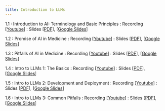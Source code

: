 ```yaml
---
title: Introduction to LLMs
---
```


1.1
: Introduction to AI: Terminology and Basic Principles
  : Recording [[Youtube](https://youtu.be/MerY9DBSMp8?si=7_MITs2skLzuTYF4)]
  : Slides [[PDF](https://drive.google.com/file/d/1Towp2NPGCRBmYNGFYb7WvUMFR4XSnGht/view?usp=drive_link)], [[Google Slides](https://docs.google.com/presentation/d/1ZpBJXuuIH_cJbQUXLA4gppgVI6HJbEdOLKQMTkw1Rnw/edit?usp=drive_link)]

1.2
: Promise of AI in Medicine
  : Recording [[Youtube](https://youtu.be/BBCbmogP8z8?si=_6yb76nL4HigP1M0)]
  : Slides [[PDF](https://drive.google.com/file/d/1URs35DtAbjOnpTESUDw4VPf137O8zU0d/view?usp=drive_link)], [[Google Slides](https://docs.google.com/presentation/d/16AUu8jdi_vnhCqFDdF5xkiGUu_DI9zw9uJCfZjR7AcM/edit?usp=drive_link)]

1.3
: Pitfalls of AI in Medicine
  : Recording [[Youtube](https://youtu.be/tqB__dwm7PU?si=_WdhTFaE81JOtxnk)]
  : Slides [[PDF](https://drive.google.com/file/d/1KCvSP3TEKJSUgyTWeR7DizQTzFrkr3ne/view?usp=drive_link)], [[Google Slides](https://docs.google.com/presentation/d/1noAA0SyRvTJ7JIKVPPLnY-Fuiy_EimJCGY6ymHbqqTc/edit?usp=drive_link)]

1.4
: Intro to LLMs 1: The Basics
  : Recording [[Youtube](https://youtu.be/moA9bXIyMXo?si=QnomEjiXeuszIxOT)]
  : Slides [[PDF](https://drive.google.com/file/d/1TZa-FUi6JhGLgFrmn9qM0B-hvaTECysO/view?usp=drive_link)], [[Google Slides](https://docs.google.com/presentation/d/19i1uVg2ItIsaVicYwMC78Whh_Lzj_QFyloCY_NKPOpA/edit?usp=drive_link)]

1.5
: Intro to LLMs 2: Development and Deployment
  : Recording [[Youtube](https://youtu.be/JocX7W6POSM?si=BniODd5Sd2yrQ23O)]
  : Slides [[PDF](https://drive.google.com/file/d/1LEu884Gpf70VY6HTt0KPRs8_q2QpZZ09/view?usp=drive_link)], [[Google Slides](https://docs.google.com/presentation/d/17YRKLOvPG7AX9_ZeFP_IS06UCJHnfRtoBmof3Af44vs/edit?usp=drive_link)]
  
1.6
: Intro to LLMs 3: Common Pitfalls
  : Recording [[Youtube](https://youtu.be/NOtO8U3gcwQ?si=B4-gD3qiB_VPKq13)]
  : Slides [[PDF](https://drive.google.com/file/d/1vckIbuNweyu1fU1TT3qS0TvMXEOzuKdP/view?usp=drive_link)], [[Google Slides](https://docs.google.com/presentation/d/1mHLuDfgR9gKrmBWaGDMpVQSWvCD1SVdKU9yAJalX1Dc/edit?usp=drive_link)]


<!-- ONE LECTURE PER BOX FORMAT
---
title: 1.1 Introduction to AI and LLMs
---
Lecture Resources:
* Recording [[Youtube](https://youtu.be/MerY9DBSMp8?si=7_MITs2skLzuTYF4)]
* Slides [[PDF](https://drive.google.com/file/d/1Towp2NPGCRBmYNGFYb7WvUMFR4XSnGht/view?usp=drive_link)], [[Google Slides](https://docs.google.com/presentation/d/1ZpBJXuuIH_cJbQUXLA4gppgVI6HJbEdOLKQMTkw1Rnw/edit?usp=drive_link)]

-->
